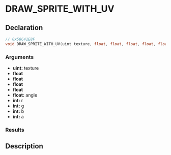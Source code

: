 # DRAW_SPRITE_WITH_UV

## Declaration
```cpp
// 0x58C41E8F
void DRAW_SPRITE_WITH_UV(uint texture, float, float, float, float, float angle, int r, int g, int b, int a);
```

### Arguments
- **uint:** texture
- **float**
- **float**
- **float**
- **float**
- **float:** angle
- **int:** r
- **int:** g
- **int:** b
- **int:** a

### Results

## Description
